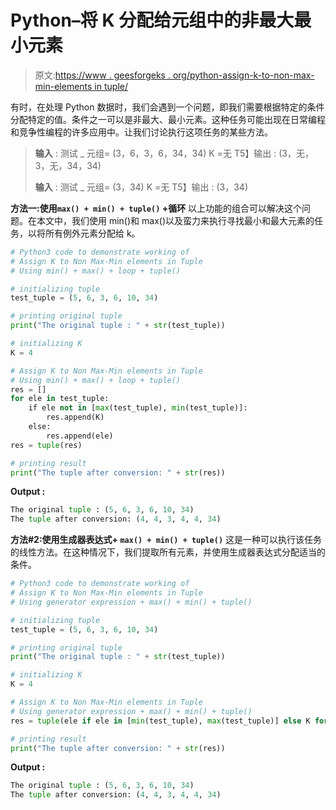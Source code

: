 # Python–将 K 分配给元组中的非最大最小元素

> 原文:[https://www . geesforgeks . org/python-assign-k-to-non-max-min-elements in tuple/](https://www.geeksforgeeks.org/python-assign-k-to-non-max-min-elements-in-tuple/)

有时，在处理 Python 数据时，我们会遇到一个问题，即我们需要根据特定的条件分配特定的值。条件之一可以是非最大、最小元素。这种任务可能出现在日常编程和竞争性编程的许多应用中。让我们讨论执行这项任务的某些方法。

> **输入** :
> 测试 _ 元组= (3，6，3，6，34，34)
> K =无
> T5】输出 : (3，无，3，无，34，34)
> 
> **输入** :
> 测试 _ 元组= (3，34)
> K =无
> T5】输出 : (3，34)

**方法一:使用`max() + min() + tuple()` +循环**
以上功能的组合可以解决这个问题。在本文中，我们使用 min()和 max()以及蛮力来执行寻找最小和最大元素的任务，以将所有例外元素分配给 k。

```py
# Python3 code to demonstrate working of 
# Assign K to Non Max-Min elements in Tuple
# Using min() + max() + loop + tuple()

# initializing tuple
test_tuple = (5, 6, 3, 6, 10, 34)

# printing original tuple
print("The original tuple : " + str(test_tuple))

# initializing K 
K = 4

# Assign K to Non Max-Min elements in Tuple
# Using min() + max() + loop + tuple()
res = []
for ele in test_tuple:
    if ele not in [max(test_tuple), min(test_tuple)]:
        res.append(K)
    else:
        res.append(ele)
res = tuple(res)

# printing result 
print("The tuple after conversion: " + str(res))
```

**Output :**

```py
The original tuple : (5, 6, 3, 6, 10, 34)
The tuple after conversion: (4, 4, 3, 4, 4, 34)

```

**方法#2:使用生成器表达式+ `max() + min() + tuple()`**
这是一种可以执行该任务的线性方法。在这种情况下，我们提取所有元素，并使用生成器表达式分配适当的条件。

```py
# Python3 code to demonstrate working of 
# Assign K to Non Max-Min elements in Tuple
# Using generator expression + max() + min() + tuple()

# initializing tuple
test_tuple = (5, 6, 3, 6, 10, 34)

# printing original tuple
print("The original tuple : " + str(test_tuple))

# initializing K 
K = 4

# Assign K to Non Max-Min elements in Tuple
# Using generator expression + max() + min() + tuple()
res = tuple(ele if ele in [min(test_tuple), max(test_tuple)] else K for ele in test_tuple)

# printing result 
print("The tuple after conversion: " + str(res))
```

**Output :**

```py
The original tuple : (5, 6, 3, 6, 10, 34)
The tuple after conversion: (4, 4, 3, 4, 4, 34)

```